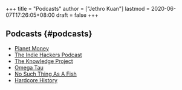 +++
title = "Podcasts"
author = ["Jethro Kuan"]
lastmod = 2020-06-07T17:26:05+08:00
draft = false
+++

## Podcasts {#podcasts}

- [Planet Money](https://www.npr.org/sections/money/)
- [The Indie Hackers Podcast](https://www.indiehackers.com/podcast)
- [The Knowledge Project](https://fs.blog/the-knowledge-project/)
- [Omega Tau](http://omegataupodcast.net/)
- [No Such Thing As A Fish](https://audioboom.com/channel/nosuchthingasafish)
- [Hardcore History](https://www.dancarlin.com/hardcore-history-series/)
